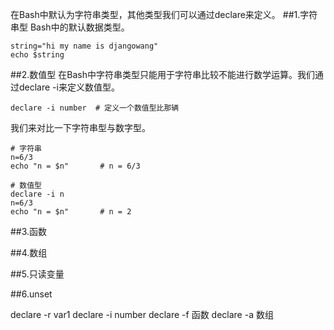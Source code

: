 在Bash中默认为字符串类型，其他类型我们可以通过declare来定义。
##1.字符串型
Bash中的默认数据类型。
```
string="hi my name is djangowang"   
echo $string
```
##2.数值型
在Bash中字符串类型只能用于字符串比较不能进行数学运算。我们通过declare -i来定义数值型。
```
declare -i number  # 定义一个数值型比那辆

```
我们来对比一下字符串型与数字型。
```
# 字符串
n=6/3
echo "n = $n"       # n = 6/3

# 数值型 
declare -i n
n=6/3
echo "n = $n"       # n = 2
```

##3.函数

##4.数组

##5.只读变量

##6.unset

declare -r var1
declare -i number
declare -f 函数 
declare -a 数组
